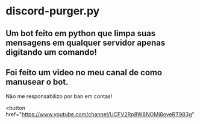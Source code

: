 # discord-purger.py

<h2>Um bot feito em python que limpa suas mensagens em qualquer servidor apenas digitando um comando!</h2>

<h2>Foi feito um video no meu canal de como manusear o bot.</h2>

<p>Não me responsabilizo por ban em contas!</p>

<button href="https://www.youtube.com/channel/UCFV2Rp8W8NOMj8oveRT983g"
